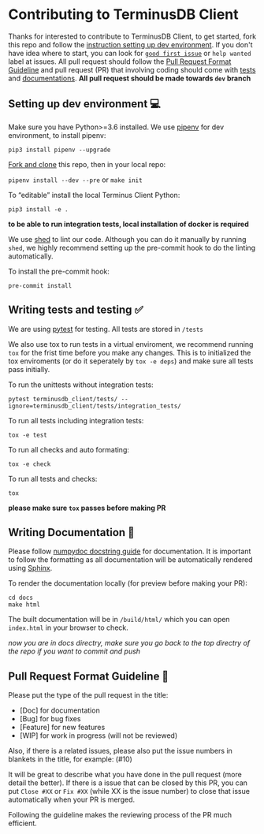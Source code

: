 # Contributing to TerminusDB Client

Thanks for interested to contribute to TerminusDB Client, to get started, fork this repo and follow the [instruction setting up dev environment](#setting-up-dev-environment). If you don't have idea where to start, you can look for [`good first issue`](https://github.com/terminusdb/terminusdb-client/contribute) or `help wanted` label at issues. All pull request should follow the [Pull Request Format Guideline](#pull-request-format-guideline) and pull request (PR) that involving coding should come with [tests](#writing-tests-and-testing) and [documentations](#writing-documentation). **All pull request should be made towards `dev` branch**

## Setting up dev environment 💻

Make sure you have Python>=3.6 installed. We use [pipenv](https://pipenv-fork.readthedocs.io/en/latest/) for dev environment, to install pipenv:

`pip3 install pipenv --upgrade`

[Fork and clone](https://help.github.com/en/github/getting-started-with-github/fork-a-repo) this repo, then in your local repo:

`pipenv install --dev --pre` or `make init`

To “editable” install the local Terminus Client Python:

`pip3 install -e .`

**to be able to run integration tests, local installation of docker is required**

We use [shed](https://pypi.org/project/shed/) to lint our code. Although you can do it manually by running `shed`, we highly recommend setting up the pre-commit hook to do the linting automatically.

To install the pre-commit hook:

`pre-commit install`

## Writing tests and testing ✅

We are using [pytest](https://docs.pytest.org/en/latest/) for testing. All tests are stored in `/tests`

We also use tox to run tests in a virtual enviroment, we recommend running `tox` for the frist time before you make any changes. This is to initialized the tox enviroments (or do it seperately by `tox -e deps`) and make sure all tests pass initially.

To run the unittests without integration tests:

`pytest terminusdb_client/tests/ --ignore=terminusdb_client/tests/integration_tests/`

To run all tests including integration tests:

`tox -e test`

To run all checks and auto formating:

`tox -e check`

To run all tests and checks:

`tox`

**please make sure `tox` passes before making PR**

## Writing Documentation 📖

Please follow [numpydoc docstring guide](https://numpydoc.readthedocs.io/en/latest/format.html) for documentation. It is important to follow the formatting as all documentation will be automatically rendered using [Sphinx](https://www.sphinx-doc.org/).

To render the documentation locally (for preview before making your PR):

```
cd docs
make html
```

The built documentation will be in `/build/html/` which you can open `index.html` in your browser to check.

*now you are in docs directry, make sure you go back to the top directry of the repo if you want to commit and push*

## Pull Request Format Guideline 🏁

Please put the type of the pull request in the title:

* [Doc] for documentation
* [Bug] for bug fixes
* [Feature] for new features
* [WIP] for work in progress (will not be reviewed)

Also, if there is a related issues, please also put the issue numbers in blankets in the title, for example: (#10)

It will be great to describe what you have done in the pull request (more detail the better). If there is a issue that can be closed by this PR, you can put `Close #XX` or `Fix #XX` (while XX is the issue number) to close that issue automatically when your PR is merged.

Following the guideline makes the reviewing process of the PR much efficient.
